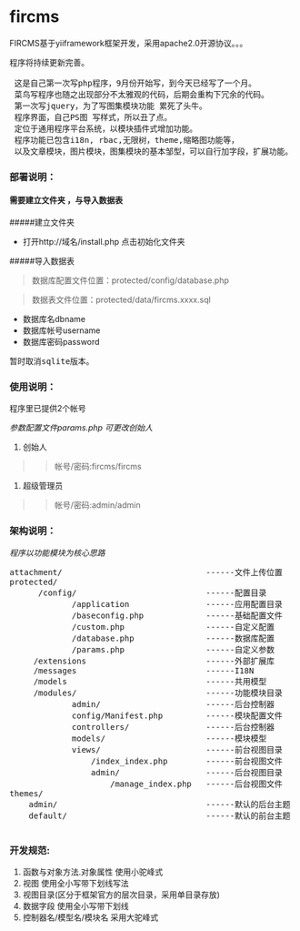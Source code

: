 fircms 
======

FIRCMS基于yiiframework框架开发，采用apache2.0开源协议。。。

<pre>
程序将持续更新完善。

 这是自己第一次写php程序，9月份开始写，到今天已经写了一个月。
 菜鸟写程序也随之出现部分不太雅观的代码，后期会重构下冗余的代码。
 第一次写jquery，为了写图集模块功能 累死了头牛。
 程序界面，自己PS图 写样式，所以丑了点。
 定位于通用程序平台系统，以模块插件式增加功能。
 程序功能已包含i18n, rbac,无限树，theme,缩略图功能等，
 以及文章模块，图片模块，图集模块的基本邹型，可以自行加字段，扩展功能。
</pre>


 
 

### 部署说明： ###

#### 需要建立文件夹 ，与导入数据表 ####

#####建立文件夹
- 打开http://域名/install.php  点击初始化文件夹
 

#####导入数据表
>数据库配置文件位置：protected/config/database.php

>数据表文件位置：protected/data/fircms.xxxx.sql

- 数据库名dbname  
- 数据库帐号username 
- 数据库密码password

<pre>
暂时取消sqlite版本。
</pre>

 
### 使用说明： ###
程序里已提供2个帐号

*参数配置文件params.php 可更改创始人*

1. 创始人
 
>>帐号/密码:fircms/fircms


1. 超级管理员

>>帐号/密码:admin/admin





### 架构说明： ###

*程序以功能模块为核心思路*
<pre>
attachment/                              ------文件上传位置
protected/
      /config/                           ------配置目录
             /application                ------应用配置目录
             /baseconfig.php             ------基础配置文件
             /custom.php                 ------自定义配置
             /database.php               ------数据库配置
             /params.php                 ------自定义参数
     /extensions                         ------外部扩展库
     /messages                           ------I18N
     /models                             ------共用模型
     /modules/                           ------功能模块目录
             admin/                      ------后台控制器
             config/Manifest.php         ------模块配置文件
             controllers/                ------后台控制器
             models/                     ------模块模型
             views/                      ------前台视图目录
                 /index_index.php        ------前台视图文件
                 admin/                  ------后台视图目录
                     /manage_index.php   ------后台视图文件
themes/
    admin/                               ------默认的后台主题
    default/                             ------默认的前台主题

</pre>




### 开发规范: ###


1. 函数与对象方法.对象属性   使用小驼峰式
1. 视图                      使用全小写带下划线写法
1. 视图目录(区分于框架官方的层次目录，采用单目录存放)
1. 数据字段                  使用全小写带下划线
1. 控制器名/模型名/模块名    采用大驼峰式
